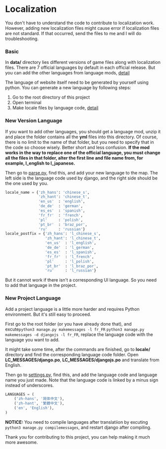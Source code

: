 # Localization

You don't have to understand the code to contribute to localization work. However, adding new localization files might cause error if localization files are not standard. If that occurred, send the files to me and I will do troubleshooting.

### Basic

In **data/** directory lies different versions of game files along with localization files. There are 7 official languages by default in each official release. But you can add the other languages from language mods, [detail](#new-version-language)

The language of website itself need to be generated by yourself using python.
You can generate a new language by following steps:

1. Go to the root directory of this project
2. Open terminal
3. Make locale files by language code, [detail](#new-project-language)

### New Version Language

If you want to add other languages, you should get a language mod, unzip it and place the folder contains all the **yml** files into this directory. Of course, there is no limit to the name of that folder, but you need to specify that in the code so choose wisely. Better short and less confusion. **If the mod works in the way to replace one of the official language, you must change all the files in that folder, alter the first line and file name from, for example, l_english to l_japanese.**

Then go to [parse.py](stellaris_tech_tree/parse.py), find this, and add your new language to the map. The left side is the language code used by django, and the right side should be the one used by you.

```python
locale_name = {'zh_hans': 'chinese_s',
               'zh_hant': 'chinese_t',
               'en_us'  : 'english',
               'de_de'  : 'german',
               'es_es'  : 'spanish',
               'fr_fr'  : 'french',
               'pl'     : 'polish',
               'pt_br'  : 'braz_por',
               'ru'     : 'russian'}
locale_postfix = {'zh_hans': 'l_chinese_s',
                  'zh_hant': 'l_chinese_t',
                  'en_us'  : 'l_english',
                  'de_de'  : 'l_german',
                  'es_es'  : 'l_spanish',
                  'fr_fr'  : 'l_french',
                  'pl'     : 'l_polish',
                  'pt_br'  : 'l_braz_por',
                  'ru'     : 'l_russian'}
```

But it cannot work if there isn't a corresponding UI language. So you need to add that language in the project.

### New Project Language

Add a project language is a little more harder and requires Python environment. But it's still easy to proceed.

First go to the root folder (or you have already done that), and excute`python3 manage.py makemessages -l fr_FR` `python3 manage.py makemessages -d djangojs -l fr_FR`, replace the language code with the language you want to add.

It might take some time, after the commands are finished, go to **locale/** directory and find the corresponding language code folder. Open **LC_MESSAGES/django.po**, **LC_MESSAGES/djangojs.po** and translate from English.

Then go to [settings.py](stellaris_tech_tree/settings.py), find this, and add the language code and language name you just made. Note that the language code is linked by a minus sign instead of underscores.

```python
LANGUAGES = (
    ('zh-hans', '简体中文'),
    ('zh-hant', '繁體中文'),
    ('en', 'English'),
)
```

**NOTICE:** You need to compile languages after translatiion by excuting `python3 manage.py compilemessages`, and restart django after compiling.

Thank you for contributing to this project, you can help making it much more awesome.
